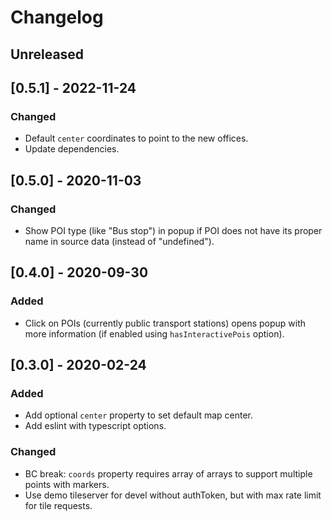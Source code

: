 # Changelog

<!--
Changelog rules:
- Follow Semantic Versioning (https://semver.org/) and Keep a Changelog principles (https://keepachangelog.com/).
- There should always be "Unreleased" section at the beginning for new changelog records.
- Changelog records should be written in present imperative and end with a dot (e.g. "- Improve some feature.").
-->

## Unreleased

## [0.5.1] - 2022-11-24
### Changed
- Default `center` coordinates to point to the new offices.
- Update dependencies.

## [0.5.0] - 2020-11-03
### Changed
- Show POI type (like "Bus stop") in popup if POI does not have its proper name in source data (instead of "undefined").

## [0.4.0] - 2020-09-30
### Added
- Click on POIs (currently public transport stations) opens popup with more information (if enabled using `hasInteractivePois` option).

## [0.3.0] - 2020-02-24
### Added
- Add optional `center` property to set default map center.
- Add eslint with typescript options.

### Changed
- BC break: `coords` property requires array of arrays to support multiple points with markers.
- Use demo tileserver for devel without authToken, but with max rate limit for tile requests.
